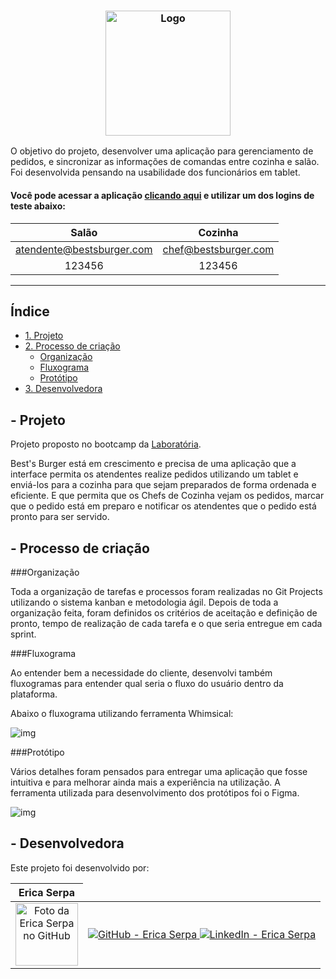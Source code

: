 <h3 align="center">
    <img alt="Logo" title="#logo" src=https://ik.imagekit.io/vd8jwzhk56v/icon_9XTSEfEAX.png?updatedAt=1634613119936 width="200px">
</h3>



O objetivo do projeto, desenvolver uma aplicação para gerenciamento de pedidos, e sincronizar as informações de comandas entre cozinha e salão. Foi desenvolvida pensando na usabilidade dos funcionários em tablet. 

<h4> Você pode acessar a aplicação <a href="https://bestsburger.netlify.app/">clicando aqui</a> e utilizar um dos logins de teste abaixo:</h4>

<div align='center'>


|             Salão            	|           Cozinha           	|
|:----------------------------:	|:---------------------------:	|
|   atendente@bestsburger.com   |     chef@bestsburger.com      |
|            123456            	|            123456           	|

</div>

---

## Índice

- [1. Projeto](#1-projeto)
- [2. Processo de criação](#2-processo-de-criação)
  - [Organização](#-organização)
  - [Fluxograma](#-fluxograma)
  - [Protótipo](#-protótipo)
- [3. Desenvolvedora](#-desenvolvedora)

## - Projeto

Projeto proposto no bootcamp da [Laboratória](https://www.laboratoria.la/br).

 Best's Burger está em crescimento e precisa de uma aplicação que a interface permita os atendentes realize pedidos utilizando um tablet e enviá-los para a cozinha para que sejam preparados de forma ordenada e eficiente. E que permita que os Chefs de Cozinha vejam os pedidos, marcar que o pedido está em preparo e notificar os atendentes que o pedido está pronto para ser servido. 

## - Processo de criação

###Organização

Toda a organização de tarefas e processos foram realizadas no Git Projects utilizando o sistema kanban e metodologia ágil. Depois de toda a organização feita, foram definidos os critérios de aceitação e definição de pronto, tempo de realização de cada tarefa e o que seria entregue em cada sprint. 

 ###Fluxograma

Ao entender bem a necessidade do cliente, desenvolvi também fluxogramas para entender qual seria o fluxo do usuário dentro da plataforma.

Abaixo o fluxograma utilizando ferramenta Whimsical:

![img](https://ik.imagekit.io/vd8jwzhk56v/Captura_de_Tela_2021-10-19_às_00.57.29_KRdF6yigk0.png?updatedAt=1634615933602)


###Protótipo

 Vários detalhes foram pensados para entregar uma aplicação que fosse intuitiva e para melhorar ainda mais a experiência na utilização. A ferramenta utilizada para desenvolvimento dos protótipos foi o Figma.
 
 ![img](https://ik.imagekit.io/vd8jwzhk56v/Captura_de_Tela_2021-10-18_às_01.13.06_-YFbDI0-f0.png?updatedAt=1634613119550)



## - Desenvolvedora

Este projeto foi desenvolvido por:

<div align="center">
  <table>
    <thead>
      <tr>
        <th align="center">Erica Serpa</th>
      </tr>
    </thead>
    <tbody>
      <tr>
        <td align="center">
          <a href="#">
            <img src="https://avatars.githubusercontent.com/u/83040250?s=400&u=a60f28a160d78c7aa538db6eb93ce60116d57543&v=4" width="100px;" alt="Foto da Erica Serpa no GitHub"/><br>
          </a>
        </td>
        <td align="center">
          <a href="https://github.com/EricaSerpa">
            <img alt="GitHub - Erica Serpa" src="https://img.shields.io/badge/github-%23121011.svg?style=for-the-badge&logo=github&logoColor=white" style="max-width: 100%;">
          </a>
          <a href="https://www.linkedin.com/in/ericaserpa/">
            <img alt="LinkedIn - Erica Serpa" src="https://img.shields.io/badge/linkedin-%230077B5.svg?style=for-the-badge&logo=linkedin&logoColor=white">
          </a>
        </td>
        <div/>
